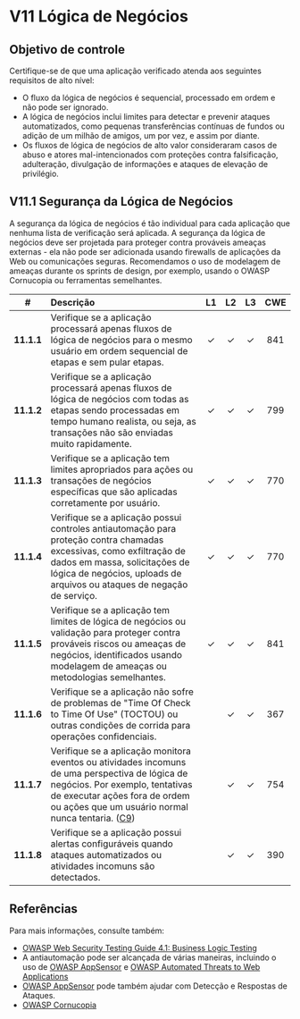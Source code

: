 # V11 Lógica de Negócios

## Objetivo de controle

Certifique-se de que uma aplicação verificado atenda aos seguintes requisitos de alto nível:

* O fluxo da lógica de negócios é sequencial, processado em ordem e não pode ser ignorado.
* A lógica de negócios inclui limites para detectar e prevenir ataques automatizados, como pequenas transferências contínuas de fundos ou adição de um milhão de amigos, um por vez, e assim por diante.
* Os fluxos de lógica de negócios de alto valor consideraram casos de abuso e atores mal-intencionados com proteções contra falsificação, adulteração, divulgação de informações e ataques de elevação de privilégio.

## V11.1 Segurança da Lógica de Negócios

A segurança da lógica de negócios é tão individual para cada aplicação que nenhuma lista de verificação será aplicada. A segurança da lógica de negócios deve ser projetada para proteger contra prováveis ameaças externas - ela não pode ser adicionada usando firewalls de aplicações da Web ou comunicações seguras. Recomendamos o uso de modelagem de ameaças durante os sprints de design, por exemplo, usando o OWASP Cornucopia ou ferramentas semelhantes.

| # | Descrição | L1 | L2 | L3 | CWE |
| :---: | :--- | :---: | :---:| :---: | :---: |
| **11.1.1** | Verifique se a aplicação processará apenas fluxos de lógica de negócios para o mesmo usuário em ordem sequencial de etapas e sem pular etapas. | ✓ | ✓ | ✓ | 841 |
| **11.1.2** | Verifique se a aplicação processará apenas fluxos de lógica de negócios com todas as etapas sendo processadas em tempo humano realista, ou seja, as transações não são enviadas muito rapidamente. | ✓ | ✓ | ✓ | 799 |
| **11.1.3** | Verifique se a aplicação tem limites apropriados para ações ou transações de negócios específicas que são aplicadas corretamente por usuário. | ✓ | ✓ | ✓ | 770 |
| **11.1.4** | Verifique se a aplicação possui controles antiautomação para proteção contra chamadas excessivas, como exfiltração de dados em massa, solicitações de lógica de negócios, uploads de arquivos ou ataques de negação de serviço. | ✓ | ✓ | ✓ | 770 |
| **11.1.5** | Verifique se a aplicação tem limites de lógica de negócios ou validação para proteger contra prováveis riscos ou ameaças de negócios, identificados usando modelagem de ameaças ou metodologias semelhantes. | ✓ | ✓ | ✓ | 841 |
| **11.1.6** | Verifique se a aplicação não sofre de problemas de "Time Of Check to Time Of Use" (TOCTOU) ou outras condições de corrida para operações confidenciais. | | ✓ | ✓ | 367 |
| **11.1.7** | Verifique se a aplicação monitora eventos ou atividades incomuns de uma perspectiva de lógica de negócios. Por exemplo, tentativas de executar ações fora de ordem ou ações que um usuário normal nunca tentaria. ([C9](https://owasp.org/www-project-proactive-controls/#div-numbering)) | | ✓ | ✓ | 754 |
| **11.1.8** | Verifique se a aplicação possui alertas configuráveis quando ataques automatizados ou atividades incomuns são detectados. | | ✓ | ✓ | 390 |

## Referências

Para mais informações, consulte também:

* [OWASP Web Security Testing Guide 4.1: Business Logic Testing](https://owasp.org/www-project-web-security-testing-guide/v41/4-Web_Application_Security_Testing/10-Business_Logic_Testing/README.html)
* A antiautomação pode ser alcançada de várias maneiras, incluindo o uso de [OWASP AppSensor](https://github.com/jtmelton/appsensor) e [OWASP Automated Threats to Web Applications](https://owasp.org/www-project-automated-threats-to-web-applications/)
* [OWASP AppSensor](https://github.com/jtmelton/appsensor) pode também ajudar com Detecção e Respostas de Ataques.
* [OWASP Cornucopia](https://owasp.org/www-project-cornucopia/)
